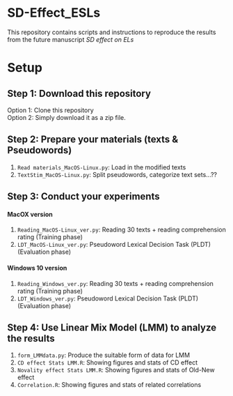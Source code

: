 # SD-Effect_ESLs
This repository contains scripts and instructions to reproduce the results from the future manuscript *SD effect on ELs*

# Setup
## Step 1: Download this repository
Option 1: Clone this repository  
Option 2: Simply download it as a zip file.


## Step 2: Prepare your materials (texts & Pseudowords)
1. `Read materials_MacOS-Linux.py`: Load in the modified texts
2. `TextStim_MacOS-Linux.py`: Split pseudowords, categorize text sets...??

## Step 3: Conduct your experiments
#### MacOX version
1. `Reading_MacOS-Linux_ver.py`: Reading 30 texts + reading comprehension rating (Training phase)
2. `LDT_MacOS-Linux_ver.py`: Pseudoword Lexical Decision Task (PLDT) (Evaluation phase)
#### Windows 10 version
1. `Reading_Windows_ver.py`: Reading 30 texts + reading comprehension rating (Training phase)
2. `LDT_Windows_ver.py`: Pseudoword Lexical Decision Task (PLDT) (Evaluation phase)

## Step 4: Use Linear Mix Model (LMM) to analyze the results
1. `form_LMMdata.py`: Produce the suitable form of data for LMM
2. `CD effect Stats LMM.R`: Showing figures and stats of CD effect
3. `Novality effect Stats LMM.R`: Showing figures and stats of Old-New effect
4. `Correlation.R`: Showing figures and stats of related correlations

